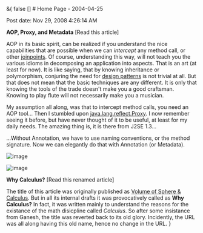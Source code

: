 &{<nil> false <nil> <nil> [] <nil> <nil> <nil> <nil> # Home Page - 2004-04-25

Post date: Nov 29, 2008 4:26:14 AM

**AOP, Proxy, and Metadata** [Read this article]

AOP in its basic spirit, can be realized if you understand the nice capabilities that are possible when we can *intercept* any method call, or other [joinpoints](http://en.wikipedia.org/wiki/Join_point). Of course, understanding this way, will not teach you the various idioms in decomposing an application into aspects. That is an art (at least for now). It is like saying, that by knowing inheritance or polymorphism, conjuring the need for [design patterns](http://en.wikipedia.org/wiki/Design_pattern_%28computer_science%29) is not trivial at all. But that does not mean that the basic techniques are any different. It is only that knowing the tools of the trade doesn't make you a good craftsman. Knowing to play flute will not necessarily make you a musician.

My assumption all along, was that to intercept method calls, you need an AOP tool... Then I stumbled upon [java.lang.reflect.Proxy](http://java.sun.com/j2se/1.5.0/docs/api/java/lang/reflect/Proxy.html). I now remember seeing it before, but have never thought of it to be useful, at least for my daily needs. The amazing thing is, it is there from J2SE 1.3...

...Without Annotation, we have to use naming conventions, or the method signature. Now we can elegantly do that with Annotation (or Metadata).

![image](Home%20Page%20-%202004-04-25/3a9cfd11246ae213a898e5420354d78d.jpg)

![image](Home%20Page%20-%202004-04-25/dc0623ae82f59099d758e916cd646b77.jpg)

 **Why Calculus?** [Read this renamed article]

The title of this article was originally published as [Volume of Sphere &amp; Calculus](http://). But in all its internal drafts it was provocatively called as **Why Calculus?** In fact, it was written mainly to understand the reasons for the existance of the math disicpline called *Calculus*. So after some insistance from Ganesh, the title was reverted back to its old glory. Incidently, the URL was all along having this old name, hence no change in the URL.
}